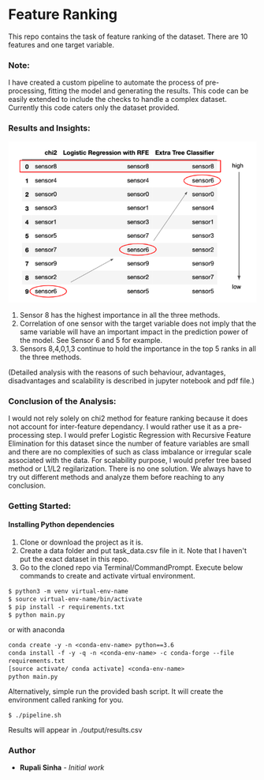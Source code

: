 # Feature Ranking

This repo contains the task of feature ranking of the dataset. There are 10 features and one target variable.


### Note:
I have created a custom pipeline to automate the process of pre-processing, fitting the model and generating the results. This code can be easily extended to include the checks to handle a complex dataset. Currently this code caters only the dataset provided.


### Results and Insights:

![results](img/results.png)

1. Sensor 8 has the highest importance in all the three methods.
2. Correlation of one sensor with the target variable does not imply that the same variable will have an important impact in the prediction power of the model. See Sensor 6 and 5 for example.
3. Sensors 8,4,0,1,3 continue to hold the importance in the top 5 ranks in all the three methods.

(Detailed analysis with the reasons of such behaviour, advantages, disadvantages and scalability is described in jupyter notebook and pdf file.)


### Conclusion of the Analysis:
I would not rely solely on chi2 method for feature ranking because it does not account for inter-feature dependancy. I would rather use it as a pre-processing step. I would prefer Logistic Regression with Recursive Feature Elimination for this dataset since the number of feature variables are small and there are no complexities of such as class imbalance or irregular scale associated with the data. For scalability purpose, I would prefer tree based method or L1/L2 regilarization.
There is no one solution. We always have to try out different methods and analyze them before reaching to any conclusion.


### Getting Started:
#### Installing Python dependencies
1. Clone or download the project as it is.
2. Create a data folder and put task_data.csv file in it. Note that I haven't put the exact dataset in this repo.
3. Go to the cloned repo via Terminal/CommandPrompt. Execute below commands to create and activate virtual environment.
```
$ python3 -m venv virtual-env-name
$ source virtual-env-name/bin/activate
$ pip install -r requirements.txt
$ python main.py
```
or with anaconda
```
conda create -y -n <conda-env-name> python==3.6
conda install -f -y -q -n <conda-env-name> -c conda-forge --file requirements.txt
[source activate/ conda activate] <conda-env-name>
python main.py
```
Alternatively, simple run the provided bash script. It will create the environment called ranking for you.
```
$ ./pipeline.sh
```

Results will appear in ./output/results.csv


### Author
* **Rupali Sinha** - *Initial work*
